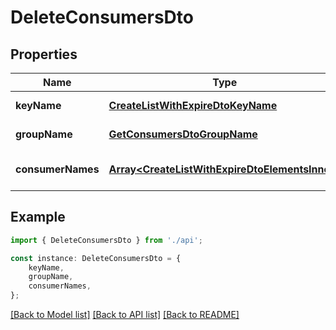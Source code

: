 # DeleteConsumersDto


## Properties

Name | Type | Description | Notes
------------ | ------------- | ------------- | -------------
**keyName** | [**CreateListWithExpireDtoKeyName**](CreateListWithExpireDtoKeyName.md) |  | [default to undefined]
**groupName** | [**GetConsumersDtoGroupName**](GetConsumersDtoGroupName.md) |  | [default to undefined]
**consumerNames** | [**Array&lt;CreateListWithExpireDtoElementsInner&gt;**](CreateListWithExpireDtoElementsInner.md) | Names of consumers to delete | [default to undefined]

## Example

```typescript
import { DeleteConsumersDto } from './api';

const instance: DeleteConsumersDto = {
    keyName,
    groupName,
    consumerNames,
};
```

[[Back to Model list]](../README.md#documentation-for-models) [[Back to API list]](../README.md#documentation-for-api-endpoints) [[Back to README]](../README.md)
